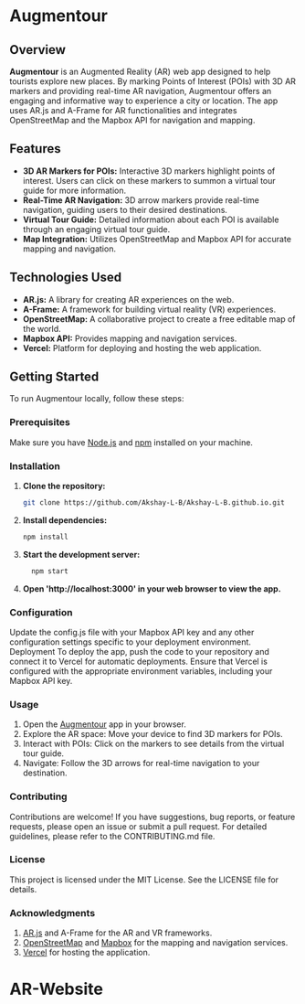 # Augmentour

## Overview

**Augmentour** is an Augmented Reality (AR) web app designed to help tourists explore new places. By marking Points of Interest (POIs) with 3D AR markers and providing real-time AR navigation, Augmentour offers an engaging and informative way to experience a city or location. The app uses AR.js and A-Frame for AR functionalities and integrates OpenStreetMap and the Mapbox API for navigation and mapping.

## Features

- **3D AR Markers for POIs:** Interactive 3D markers highlight points of interest. Users can click on these markers to summon a virtual tour guide for more information.
- **Real-Time AR Navigation:** 3D arrow markers provide real-time navigation, guiding users to their desired destinations.
- **Virtual Tour Guide:** Detailed information about each POI is available through an engaging virtual tour guide.
- **Map Integration:** Utilizes OpenStreetMap and Mapbox API for accurate mapping and navigation.

## Technologies Used

- **AR.js:** A library for creating AR experiences on the web.
- **A-Frame:** A framework for building virtual reality (VR) experiences.
- **OpenStreetMap:** A collaborative project to create a free editable map of the world.
- **Mapbox API:** Provides mapping and navigation services.
- **Vercel:** Platform for deploying and hosting the web application.

## Getting Started

To run Augmentour locally, follow these steps:

### Prerequisites

Make sure you have [Node.js](https://nodejs.org/) and [npm](https://www.npmjs.com/) installed on your machine.

### Installation

1. **Clone the repository:**
   ```bash
   git clone https://github.com/Akshay-L-B/Akshay-L-B.github.io.git
   
2. **Install dependencies:**
    ```bash
    npm install
3. **Start the development server:**
    ```bash
      npm start
4. **Open 'http://localhost:3000' in your web browser to view the app.**

### Configuration
Update the config.js file with your Mapbox API key and any other configuration settings specific to your deployment environment.
Deployment
To deploy the app, push the code to your repository and connect it to Vercel for automatic deployments. Ensure that Vercel is configured with the appropriate environment variables, including your Mapbox API key.

### Usage

1. Open the [Augmentour](https://augmentour.vercel.app) app in your browser.
2. Explore the AR space: Move your device to find 3D markers for POIs.
3. Interact with POIs: Click on the markers to see details from the virtual tour guide.
4. Navigate: Follow the 3D arrows for real-time navigation to your destination.

### Contributing

Contributions are welcome! If you have suggestions, bug reports, or feature requests, please open an issue or submit a pull request. For detailed guidelines, please refer to the CONTRIBUTING.md file.

### License

This project is licensed under the MIT License. See the LICENSE file for details.

### Acknowledgments

1. [AR.js](https://ar-js-org.github.io/AR.js-Docs/) and A-Frame for the AR and VR frameworks.
2. [OpenStreetMap](https://www.openstreetmap.org/#map=5/21.843/82.795) and [Mapbox](https://www.mapbox.com/) for the mapping and navigation services.
3. [Vercel](https://vercel.com/) for hosting the application.


# AR-Website
